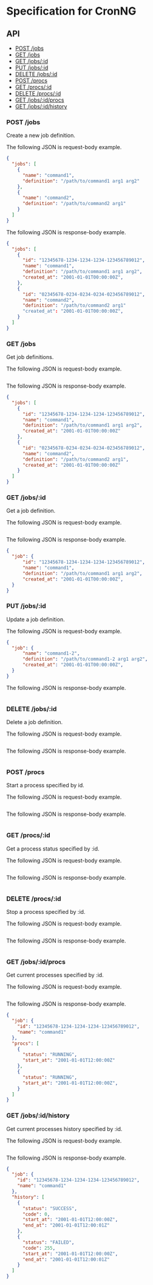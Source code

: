 # Specification for CronNG

## API

* [POST /jobs](#post-jobs)
* [GET /jobs](#get-jobs)
* [GET /jobs/:id](#get-jobsid)
* [PUT /jobs/:id](#put-jobsid)
* [DELETE /jobs/:id](#deletejobsid)
* [POST /procs](#post-procs)
* [GET /procs/:id](#get-procsid)
* [DELETE /procs/:id](#deleteprocsid)
* [GET /jobs/:id/procs](#get-jobsidprocs)
* [GET /jobs/:id/history](#get-jobsidhistory)

### POST /jobs

Create a new job definition.

The following JSON is request-body example.

```json
{
  "jobs": [
    {
      "name": "command1",
      "definition": "/path/to/command1 arg1 arg2"
    },
    {
      "name": "command2",
      "definition": "/path/to/command2 arg1"
    }
  ]
}
```

The following JSON is response-body example.

```json
{
  "jobs": [
    {
      "id": "12345678-1234-1234-1234-123456789012",
      "name": "command1",
      "definition": "/path/to/command1 arg1 arg2",
      "created_at": "2001-01-01T00:00:00Z",
    },
    {
      "id": "02345678-0234-0234-0234-023456789012",
      "name": "command2",
      "definition": "/path/to/command2 arg1"
      "created_at": "2001-01-01T00:00:00Z",
    }
  ]
}
```

### GET /jobs

Get job definitions.

The following JSON is request-body example.

```json

```

The following JSON is response-body example.

```json
{
  "jobs": [
    {
      "id": "12345678-1234-1234-1234-123456789012",
      "name": "command1",
      "definition": "/path/to/command1 arg1 arg2",
      "created_at": "2001-01-01T00:00:00Z"
    },
    {
      "id": "02345678-0234-0234-0234-023456789012",
      "name": "command2",
      "definition": "/path/to/command2 arg1",
      "created_at": "2001-01-01T00:00:00Z"
    }
  ]
}
```

### GET /jobs/:id

Get a job definition.

The following JSON is request-body example.

```json

```

The following JSON is response-body example.

```json
{
  "job": {
      "id": "12345678-1234-1234-1234-123456789012",
      "name": "command1",
      "definition": "/path/to/command1 arg1 arg2",
      "created_at": "2001-01-01T00:00:00Z",
  }
}
```

### PUT /jobs/:id

Update a job definition.

The following JSON is request-body example.

```json
{
  "job": {
      "name": "command1-2",
      "definition": "/path/to/command1-2 arg1 arg2",
      "created_at": "2001-01-01T00:00:00Z",
  }
}
```

The following JSON is response-body example.

```json
```

### DELETE /jobs/:id

Delete a job definition.

The following JSON is request-body example.

```json

```

The following JSON is response-body example.

```json
```

### POST /procs

Start a process specified by id.

The following JSON is request-body example.

```json

```

The following JSON is response-body example.

```json
```

### GET /procs/:id

Get a process status specified by :id.

The following JSON is request-body example.

```json

```

The following JSON is response-body example.

```json
```

### DELETE /procs/:id

Stop a process specified by :id.

The following JSON is request-body example.

```json

```

The following JSON is response-body example.

```json
```

### GET /jobs/:id/procs

Get current processes specified by :id.

The following JSON is request-body example.

```json

```

The following JSON is response-body example.

```json
{
  "job": {
    "id": "12345678-1234-1234-1234-123456789012",
    "name": "command1"
  },
  "procs": [
    {
      "status": "RUNNING",
      "start_at": "2001-01-01T12:00:00Z"
    },
    {
      "status": "RUNNING",
      "start_at": "2001-01-01T12:00:00Z",
    }
  ]
}
```

### GET /jobs/:id/history

Get current processes history specified by :id.

The following JSON is request-body example.

```json
```

The following JSON is response-body example.

```json
{
  "job": {
    "id": "12345678-1234-1234-1234-123456789012",
    "name": "command1"
  },
  "history": [
    {
      "status": "SUCCESS",
      "code": 0,
      "start_at": "2001-01-01T12:00:00Z",
      "end_at": "2001-01-01T12:00:01Z"
    },
    {
      "status": "FAILED",
      "code": 255,
      "start_at": "2001-01-01T12:00:00Z",
      "end_at": "2001-01-01T12:00:01Z"
    }
  ]
}
```
